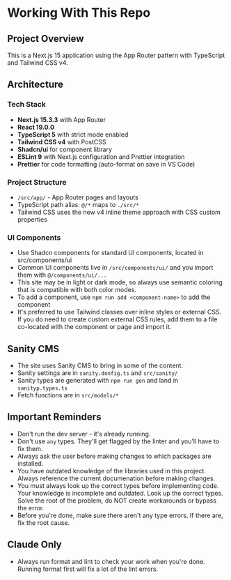 # Working With This Repo

## Project Overview

This is a Next.js 15 application using the App Router pattern with TypeScript and Tailwind CSS v4.

## Architecture

### Tech Stack

- **Next.js 15.3.3** with App Router
- **React 19.0.0**
- **TypeScript 5** with strict mode enabled
- **Tailwind CSS v4** with PostCSS
- **Shadcn/ui** for component library
- **ESLint 9** with Next.js configuration and Prettier integration
- **Prettier** for code formatting (auto-format on save in VS Code)

### Project Structure

- `/src/app/` - App Router pages and layouts
- TypeScript path alias: `@/*` maps to `./src/*`
- Tailwind CSS uses the new v4 inline theme approach with CSS custom properties

### UI Components

- Use Shadcn components for standard UI components, located in src/components/ui
- Common UI components live in `/src/components/ui/` and you import them with `@/components/ui/...`
- This site may be in light or dark mode, so always use semantic coloring that is compatible with both color modes.
- To add a component, use `npm run add <component-name>` to add the component
- It's preferred to use Tailwind classes over inline styles or external CSS. If you do need to create custom external CSS rules, add them to a file co-located with the component or page and import it.

## Sanity CMS

- The site uses Sanity CMS to bring in some of the content.
- Sanity settings are in `sanity.donfig.ts` and `src/sanity/`
- Sanity types are generated with `npm run gen` and land in `sanityp.types.ts`
- Fetch functions are in `src/models/*`

## Important Reminders

- Don't run the dev server - it's already running.
- Don't use `any` types. They'll get flagged by the linter and you'll have to fix them.
- Always ask the user before making changes to which packages are installed.
- You have outdated knowledge of the libraries used in this project. Always reference the current documenation before making changes.
- You must always look up the correct types before implementing code. Your knowledge is incomplete and outdated. Look up the correct types. Solve the root of the problem, do NOT create workarounds or bypass the error.
- Before you're done, make sure there aren't any type errors. If there are, fix the root cause.

## Claude Only

- Always run format and lint to check your work when you're done. Running format first will fix a lot of the lint errors.
